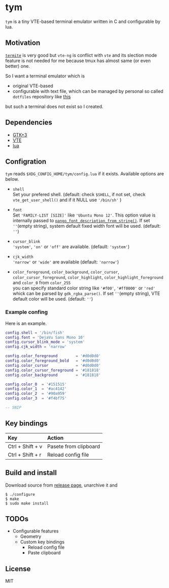 # tym

`tym` is a tiny VTE-based terminal emulator written in C and configurable by lua.

## Motivation

[`termite`](https://github.com/thestinger/termite) is very good but `vte-ng` is conflict with `vte` and its slection mode feature is not needed for me because tmux has almost same (or even better) one.

So I want a terminal emulator which is
- original VTE-based
- configurable with text file, which can be managed by personal so called `dotfiles` repository like [this](https://github.com/endaaman/dotfiles)

but such a terminal does not exist so I created.

## Dependencies

- [GTK+3](https://www.gtk.org/)
- [VTE](https://github.com/GNOME/vte)
- [lua](https://www.lua.org/)

## Configration

`tym` reads `$XDG_CONFIG_HOME/tym/config.lua` if it exists. Available options are below.

- `shell`  
  Set your prefered shell. (default: check `$SHELL`, if not set, check `vte_get_user_shell()` and if it NULL use `'/bin/sh'`  )

- `font`  
  Set `'FAMILY-LIST [SIZE]'` like `'Ubuntu Mono 12'`. This option value is internally passed to [`pango_font_description_from_string()`](https://developer.gnome.org/pango/stable/pango-Fonts.html#pango-font-description-from-string). If set `''`(empty string), system default fixed width font will be used. (default: `''`)

- `cursor_blink`  
  `'system'`, `'on'` or `'off'` are available. (default: `'system'`)

- `cjk_width`  
  `'narrow'` or `'wide'` are available (default: `'narrow'`)

- `color_foreground`, `color_background`, `color_cursor`, `color_cursor_foreground`, `color_highlight`, `color_highlight_foreground` and `color_0` from `color_255`  
  you can specify standard color string like `'#f00'`, `'#ff0000'` or `'red'` whick can be parsed by `gdk_rgba_parse()`. If set `''`(empty string), VTE default color will be used.  (default: `''`)


### Example confing

Here is an example.

```lua
config.shell = '/bin/fish'
config.font = 'DejaVu Sans Mono 10'
config.cursor_blink_mode = 'system'
config.cjk_width = 'narrow'

config.color_foreground        = '#d0d0d0'
config.color_foreground_bold   = '#d0d0d0'
config.color_cursor            = '#d0d0d0'
config.color_cursor_foreground = '#181818'
config.color_background        = '#181818'

config.color_0  = '#151515'
config.color_1  = '#ac4142'
config.color_2  = '#90a959'
config.color_3  = '#f4bf75'

-- SNIP
```

## Key bindings

| Key              | Action                |
|:---------------- |:--------------------- |
| Ctrl + Shift + v | Pasete from clipboard |
| Ctrl + Shift + r | Reload config file    |

## Build and install

Download source from [release page](https://github.com/endaaman/tym/releases), unarchive it and

```
$ ./configure
$ make
$ sudo make install
```

## TODOs

- Configurable features
  - Geometry
  - Custom key bindings
    - Reload config file
    - Paste clipboard

## License

MIT
